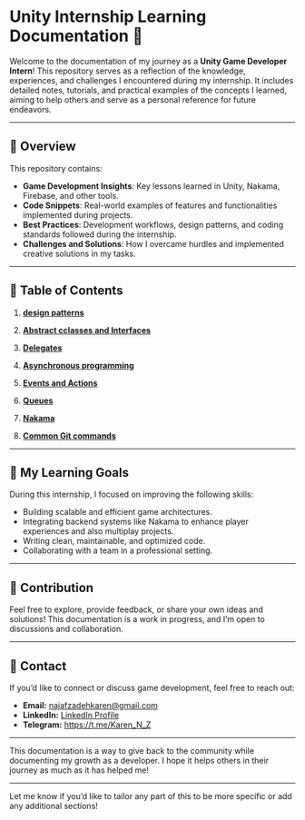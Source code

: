 
# Unity Internship Learning Documentation 📘

Welcome to the documentation of my journey as a **Unity Game Developer Intern**! This repository serves as a reflection of the knowledge, experiences, and challenges I encountered during my internship. It includes detailed notes, tutorials, and practical examples of the concepts I learned, aiming to help others and serve as a personal reference for future endeavors.

---

## 📝 Overview

This repository contains:

- **Game Development Insights**: Key lessons learned in Unity, Nakama, Firebase, and other tools.
- **Code Snippets**: Real-world examples of features and functionalities implemented during projects.
- **Best Practices**: Development workflows, design patterns, and coding standards followed during the internship.
- **Challenges and Solutions**: How I overcame hurdles and implemented creative solutions in my tasks.

---

## 📂 Table of Contents

1. **[design patterns](https://github.com/Karen-Najafzadeh/Unity-Internship-Learning-Documentation/tree/main/Design-Patterns)**  

2. **[Abstract cclasses and Interfaces](https://github.com/Karen-Najafzadeh/Unity-Internship-Learning-Documentation/tree/main/Interfaces%20and%20abstract%20classes)**


3. **[Delegates](https://github.com/Karen-Najafzadeh/Unity-Internship-Learning-Documentation/tree/main/Delegates)**   

4. **[Asynchronous programming](https://github.com/Karen-Najafzadeh/Unity-Internship-Learning-Documentation/tree/main/Asynchronous%20programming)**

5. **[Events and Actions](https://github.com/Karen-Najafzadeh/Unity-Internship-Learning-Documentation/tree/main/Events)**

6. **[Queues](https://github.com/Karen-Najafzadeh/Unity-Internship-Learning-Documentation/tree/main/Queues)**

7. **[Nakama](https://github.com/Karen-Najafzadeh/Unity-Internship-Learning-Documentation/tree/main/Nakama)**   

8. **[Common Git commands](https://github.com/Karen-Najafzadeh/Unity-Internship-Learning-Documentation/tree/main/Common%20Git%20Commands)**



---

## 🚀 My Learning Goals

During this internship, I focused on improving the following skills:

- Building scalable and efficient game architectures.
- Integrating backend systems like Nakama to enhance player experiences and also multiplay projects.
- Writing clean, maintainable, and optimized code.
- Collaborating with a team in a professional setting.

---

## 🤝 Contribution

Feel free to explore, provide feedback, or share your own ideas and solutions! This documentation is a work in progress, and I’m open to discussions and collaboration.

---

## 📧 Contact

If you’d like to connect or discuss game development, feel free to reach out:

- **Email:** [najafzadehkaren@gmail.com](najafzadehkaren@gmail.com)  
- **LinkedIn:** [LinkedIn Profile](www.linkedin.com/in/karen-najafzadeh-13b349200) 
- **Telegram:** https://t.me/Karen_N_Z
---

This documentation is a way to give back to the community while documenting my growth as a developer. I hope it helps others in their journey as much as it has helped me!

---

Let me know if you’d like to tailor any part of this to be more specific or add any additional sections!
